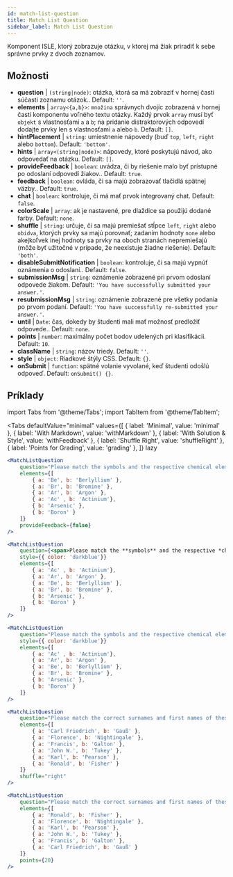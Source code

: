 ```yaml
---
id: match-list-question 
title: Match List Question
sidebar_label: Match List Question
---
```


Komponent ISLE, ktorý zobrazuje otázku, v ktorej má žiak priradiť k sebe správne prvky z dvoch zoznamov.

## Možnosti

* __question__ | `(string|node)`: otázka, ktorá sa má zobraziť v hornej časti súčasti zoznamu otázok.. Default: `''`.
* __elements__ | `array<{a,b}>`: `množina` správnych dvojíc zobrazená v hornej časti komponentu voľného textu otázky. Každý prvok `array` musí byť `objekt` s vlastnosťami `a` a `b`; na pridanie distraktorových odpovedí dodajte prvky len s vlastnosťami `a` alebo `b`. Default: `[]`.
* __hintPlacement__ | `string`: umiestnenie nápovedy (buď `top`, `left`, `right` alebo `bottom`). Default: `'bottom'`.
* __hints__ | `array<(string|node)>`: nápovedy, ktoré poskytujú návod, ako odpovedať na otázku. Default: `[]`.
* __provideFeedback__ | `boolean`: uvádza, či by riešenie malo byť prístupné po odoslaní odpovedí žiakov.. Default: `true`.
* __feedback__ | `boolean`: ovláda, či sa majú zobrazovať tlačidlá spätnej väzby.. Default: `true`.
* __chat__ | `boolean`: kontroluje, či má mať prvok integrovaný chat. Default: `false`.
* __colorScale__ | `array`: ak je nastavené, pre dlaždice sa použijú dodané farby. Default: `none`.
* __shuffle__ | `string`: určuje, či sa majú premiešať stĺpce `left`, `right` alebo `obidva`, ktorých prvky sa majú porovnať; zadaním hodnoty `none` alebo akejkoľvek inej hodnoty sa prvky na oboch stranách nepremiešajú (môže byť užitočné v prípade, že neexistuje žiadne riešenie). Default: `'both'`.
* __disableSubmitNotification__ | `boolean`: kontroluje, či sa majú vypnúť oznámenia o odoslaní.. Default: `false`.
* __submissionMsg__ | `string`: oznámenie zobrazené pri prvom odoslaní odpovede žiakom. Default: `'You have successfully submitted your answer.'`.
* __resubmissionMsg__ | `string`: oznámenie zobrazené pre všetky podania po prvom podaní. Default: `'You have successfully re-submitted your answer.'`.
* __until__ | `Date`: čas, dokedy by študenti mali mať možnosť predložiť odpovede.. Default: `none`.
* __points__ | `number`: maximálny počet bodov udelených pri klasifikácii. Default: `10`.
* __className__ | `string`: názov triedy. Default: `''`.
* __style__ | `object`: Riadkové štýly CSS. Default: `{}`.
* __onSubmit__ | `function`: spätné volanie vyvolané, keď študenti odošlú odpoveď. Default: `onSubmit() {}`.


## Príklady

import Tabs from '@theme/Tabs';
import TabItem from '@theme/TabItem';

<Tabs
    defaultValue="minimal"
    values={[
        { label: 'Minimal', value: 'minimal' },
        { label: 'With Markdown', value: 'withMarkdown' },
        { label: 'With Solution & Style', value: 'withFeedback' },
        { label: 'Shuffle Right', value: 'shuffleRight' },
        { label: 'Points for Grading', value: 'grading' },
    ]}
    lazy
>

<TabItem value="minimal">

```jsx live
<MatchListQuestion
    question="Please match the symbols and the respective chemical element."
    elements={[
        { a: 'Be', b: 'Berlyllium' },
        { a: 'Br', b: 'Bromine' },
        { a: 'Ar', b: 'Argon' },
        { a: 'Ac' , b: 'Actinium'},
        { b: 'Arsenic' },
        { b: 'Boron' }
    ]}
    provideFeedback={false}
/>
```
</TabItem>

<TabItem value="withMarkdown">

```jsx live
<MatchListQuestion
    question={<span>Please match the **symbols** and the respective *chemical* element.</span>}
    style={{ color: 'darkblue'}}
    elements={[
        { a: 'Ac' , b: 'Actinium'},
        { a: 'Ar', b: 'Argon' },
        { a: 'Be', b: 'Berlyllium' },
        { a: 'Br', b: 'Bromine' },
        { b: 'Arsenic' },
        { b: 'Boron' }
    ]}
/>
```
</TabItem>

<TabItem value="withFeedback">

```jsx live
<MatchListQuestion
    question="Please match the symbols and the respective chemical element."
    style={{ color: 'darkblue'}}
    elements={[
        { a: 'Ac' , b: 'Actinium'},
        { a: 'Ar', b: 'Argon' },
        { a: 'Be', b: 'Berlyllium' },
        { a: 'Br', b: 'Bromine' },
        { b: 'Arsenic' },
        { b: 'Boron' }
    ]}
/>
```
</TabItem>

<TabItem value="shuffleRight">

```jsx live
<MatchListQuestion
    question="Please match the correct surnames and first names of these statisticians."
    elements={[
        { a: 'Carl Friedrich', b: 'Gauß' },
        { a: 'Florence', b: 'Nightingale' },
        { a: 'Francis', b: 'Galton' },
        { a: 'John W.', b: 'Tukey' },
        { a: 'Karl', b: 'Pearson' },
        { a: 'Ronald', b: 'Fisher' }
    ]}
    shuffle="right"
/>
```
</TabItem>

<TabItem value="grading">

```jsx live
<MatchListQuestion
    question="Please match the correct surnames and first names of these statisticians."
    elements={[
        { a: 'Ronald', b: 'Fisher' },
        { a: 'Florence', b: 'Nightingale' },
        { a: 'Karl', b: 'Pearson' },
        { a: 'John W.', b: 'Tukey' },
        { a: 'Francis', b: 'Galton' },
        { a: 'Carl Friedrich', b: 'Gauß' }
    ]}
    points={20}
/>
```
</TabItem>

</Tabs>
